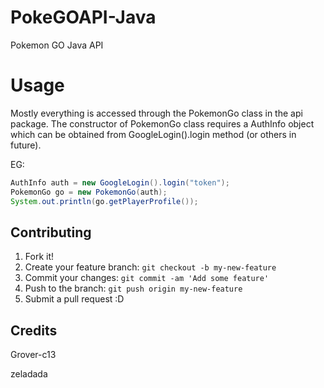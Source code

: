 
# PokeGOAPI-Java
Pokemon GO Java API

# Usage
Mostly everything is accessed through the PokemonGo class in the api package.
The constructor of PokemonGo class requires a AuthInfo object which can be obtained from GoogleLogin().login method (or others in future).

EG:
```java
AuthInfo auth = new GoogleLogin().login("token");           
PokemonGo go = new PokemonGo(auth);
System.out.println(go.getPlayerProfile());
```

## Contributing
1. Fork it!
2. Create your feature branch: `git checkout -b my-new-feature`
3. Commit your changes: `git commit -am 'Add some feature'`
4. Push to the branch: `git push origin my-new-feature`
5. Submit a pull request :D

## Credits
Grover-c13

zeladada
